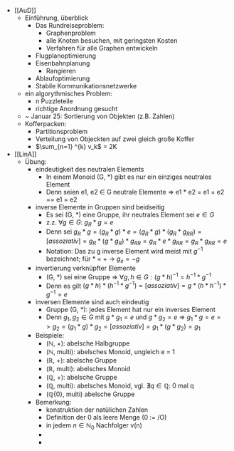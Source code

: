 - [[AuD]]
	- Einführung, überblick
		- Das Rundreiseproblem:
			- Graphenproblem
			- alle Knoten besuchen, mit geringsten Kosten
			- Verfahren für alle Graphen entwickeln
		- Flugplanoptimierung
		- Eisenbahnplanung
			- Rangieren
		- Ablaufoptimierung
		- Stabile Kommunikationsnetzwerke
	- ein algorythmisches Problem:
		- n Puzzleteile
		- richtige Anordnung gesucht
	- ~ Januar 25: Sortierung von Objekten (z.B. Zahlen)
	- Kofferpacken:
		- Partitionsproblem
		- Verteilung von Objeckten auf zwei gleich große Koffer
		- $\sum_{n=1} ^{k} v_k$ = 2K
- [[LinA]]
	- Übung:
		- eindeutigkeit des neutralen Elements
			- In einem Monoid (G, *) gibt es nur ein einziges neutrales Element
			- Denn seien e1, e2 $\in$ G neutrale Elemente => e1 * e2 = e1 = e2 == e1 = e2
		- inverse Elemente in Gruppen sind beidseitig
			- Es sei (G, *) eine Gruppe, ihr neutrales Element sei $e \in G$
			- z.z. $\forall g \in G$: $g_R * g = e$
			- Denn sei $g_R * g = (g_R * g) * e = (g_R * g) * (g_R * g_{RR}) =[assoziativ]= g_R * (g * g_R) * g_{RR} = g_R * e * g_{RR} = g_R * g_{RR} = e$
			- Notation: Das zu g inverse Element wird meist mit $g^{-1}$ bezeichnet; für * = + -> $g_e = -g$
		- invertierung verknüpfter Elemente
			- (G, *) sei eine Gruppe => $\forall g, h \in G : (g * h)^{-1} = h^{-1} * g^{-1}$
			- Denn es gilt $(g * h) * (h^{-1} * g^{-1}) =[assoziativ]= g * (h * h^{-1}) * g^{-1} = e$
		- inversen Elemente sind auch eindeutig
			- Gruppe (G, *): jedes Element hat nur ein inverses Element
			- Denn $g_1, g_2 \in G$ mit $g * g_1 = e$ und $g * g_2 = e$ => $g_1 * g = e => g_2 = (g_1 * g) * g_2 =[assoziativ]= g_1 * (g * g_2) = g_1$
		- Beispiele:
			- ($\mathbb{N}$, +): abelsche Halbgruppe
			- ($\mathbb{N}$, multi): abelsches Monoid, ungleich e = 1
			- ($\mathbb{R}$, +): abelsche Gruppe
			- ($\mathbb{R}$, multi): abelsches Monoid
			- ($\mathbb{Q}$, +): abelsche Gruppe
			- ($\mathbb{Q}$, multi): abelsches Monoid, vgl. $\nexists q \in \mathbb{Q}$: 0 mal q
			- ($\mathbb{Q}$\{0}, multi) abelsche Gruppe
		- Bemerkung:
			- konstruktion der natülichen Zahlen
			- Definition der 0 als leere Menge (0 := /O)
			- in jedem $n \in \mathbb{N}_0$ Nachfolger v(n)
			-
			-